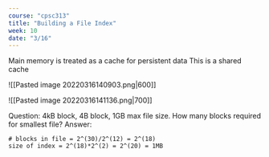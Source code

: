 ```yaml
---
course: "cpsc313"
title: "Building a File Index"
week: 10
date: "3/16"
---
```


Main memory is treated as a cache for persistent data
This is a shared cache

![[Pasted image 20220316140903.png|600]]

![[Pasted image 20220316141136.png|700]]

Question: 4kB block, 4B block, 1GB max file size. How many blocks required for smallest file?
Answer: 
```
# blocks in file = 2^(30)/2^(12) = 2^(18)
size of index = 2^(18)*2^(2) = 2^(20) = 1MB
```

